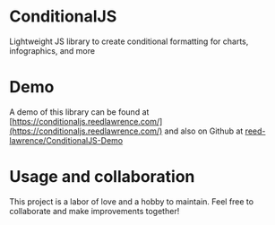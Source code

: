 # ConditionalJS
Lightweight JS library to create conditional formatting for charts, infographics, and more

# Demo
A demo of this library can be found at [https://conditionaljs.reedlawrence.com/](https://conditionaljs.reedlawrence.com/) and also on Github at [reed-lawrence/ConditionalJS-Demo](https://github.com/reed-lawrence/ConditionalJS-Demo)

# Usage and collaboration
This project is a labor of love and a hobby to maintain. Feel free to collaborate and make improvements together!
